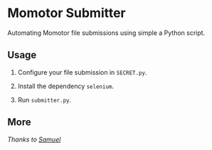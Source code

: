 # Momotor Submitter

Automating Momotor file submissions using simple a Python script.

## Usage

1. Configure your file submission in `SECRET.py`.

2. Install the dependency `selenium`.

3. Run `submitter.py`.

## More

*Thanks to [Samuel](https://github.com/justsamuel "Github Account")*
